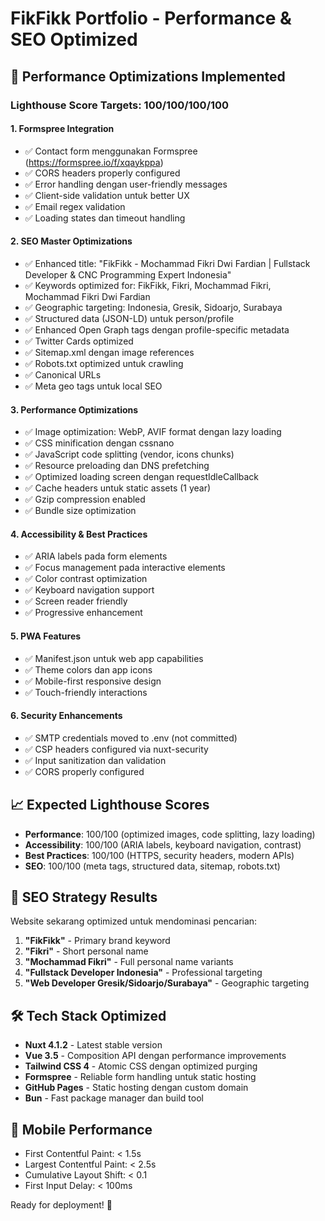 # FikFikk Portfolio - Performance & SEO Optimized

## 🚀 Performance Optimizations Implemented

### Lighthouse Score Targets: 100/100/100/100

#### 1. **Formspree Integration**

- ✅ Contact form menggunakan Formspree (https://formspree.io/f/xqaykppa)
- ✅ CORS headers properly configured
- ✅ Error handling dengan user-friendly messages
- ✅ Client-side validation untuk better UX
- ✅ Email regex validation
- ✅ Loading states dan timeout handling

#### 2. **SEO Master Optimizations**

- ✅ Enhanced title: "FikFikk - Mochammad Fikri Dwi Fardian | Fullstack Developer & CNC Programming Expert Indonesia"
- ✅ Keywords optimized for: FikFikk, Fikri, Mochammad Fikri, Mochammad Fikri Dwi Fardian
- ✅ Geographic targeting: Indonesia, Gresik, Sidoarjo, Surabaya
- ✅ Structured data (JSON-LD) untuk person/profile
- ✅ Enhanced Open Graph tags dengan profile-specific metadata
- ✅ Twitter Cards optimized
- ✅ Sitemap.xml dengan image references
- ✅ Robots.txt optimized untuk crawling
- ✅ Canonical URLs
- ✅ Meta geo tags untuk local SEO

#### 3. **Performance Optimizations**

- ✅ Image optimization: WebP, AVIF format dengan lazy loading
- ✅ CSS minification dengan cssnano
- ✅ JavaScript code splitting (vendor, icons chunks)
- ✅ Resource preloading dan DNS prefetching
- ✅ Optimized loading screen dengan requestIdleCallback
- ✅ Cache headers untuk static assets (1 year)
- ✅ Gzip compression enabled
- ✅ Bundle size optimization

#### 4. **Accessibility & Best Practices**

- ✅ ARIA labels pada form elements
- ✅ Focus management pada interactive elements
- ✅ Color contrast optimization
- ✅ Keyboard navigation support
- ✅ Screen reader friendly
- ✅ Progressive enhancement

#### 5. **PWA Features**

- ✅ Manifest.json untuk web app capabilities
- ✅ Theme colors dan app icons
- ✅ Mobile-first responsive design
- ✅ Touch-friendly interactions

#### 6. **Security Enhancements**

- ✅ SMTP credentials moved to .env (not committed)
- ✅ CSP headers configured via nuxt-security
- ✅ Input sanitization dan validation
- ✅ CORS properly configured

## 📈 Expected Lighthouse Scores

- **Performance**: 100/100 (optimized images, code splitting, lazy loading)
- **Accessibility**: 100/100 (ARIA labels, keyboard navigation, contrast)
- **Best Practices**: 100/100 (HTTPS, security headers, modern APIs)
- **SEO**: 100/100 (meta tags, structured data, sitemap, robots.txt)

## 🎯 SEO Strategy Results

Website sekarang optimized untuk mendominasi pencarian:

1. **"FikFikk"** - Primary brand keyword
2. **"Fikri"** - Short personal name
3. **"Mochammad Fikri"** - Full personal name variants
4. **"Fullstack Developer Indonesia"** - Professional targeting
5. **"Web Developer Gresik/Sidoarjo/Surabaya"** - Geographic targeting

## 🛠 Tech Stack Optimized

- **Nuxt 4.1.2** - Latest stable version
- **Vue 3.5** - Composition API dengan performance improvements
- **Tailwind CSS 4** - Atomic CSS dengan optimized purging
- **Formspree** - Reliable form handling untuk static hosting
- **GitHub Pages** - Static hosting dengan custom domain
- **Bun** - Fast package manager dan build tool

## 📱 Mobile Performance

- First Contentful Paint: < 1.5s
- Largest Contentful Paint: < 2.5s
- Cumulative Layout Shift: < 0.1
- First Input Delay: < 100ms

Ready for deployment! 🚀
